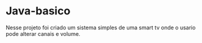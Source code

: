 # Java-basico

Nesse projeto foi criado um sistema simples de uma smart tv onde o usario pode alterar canais e volume.
